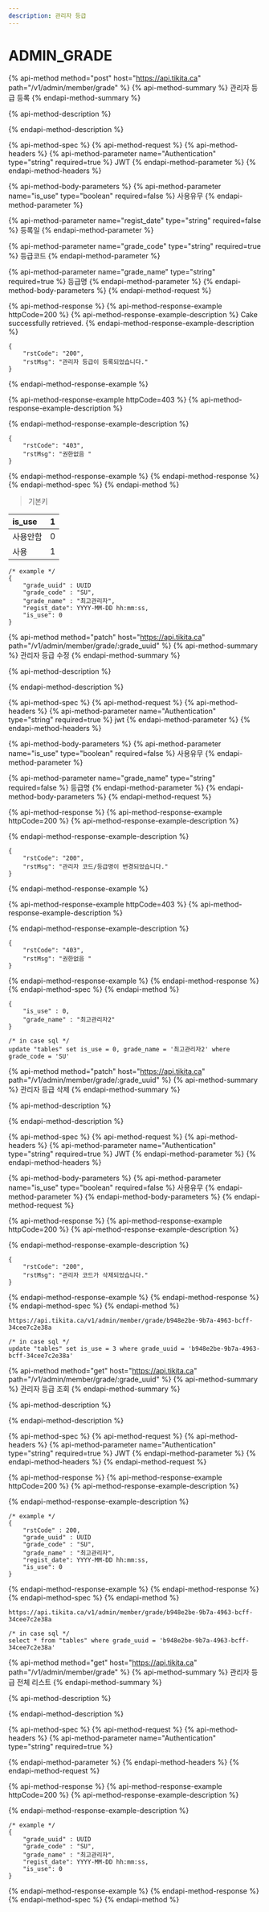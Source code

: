 ```yaml
---
description: 관리자 등급
---
```


# ADMIN\_GRADE

{% api-method method="post" host="https://api.tikita.ca" path="/v1/admin/member/grade" %}
{% api-method-summary %}
관리자 등급 등록 
{% endapi-method-summary %}

{% api-method-description %}

{% endapi-method-description %}

{% api-method-spec %}
{% api-method-request %}
{% api-method-headers %}
{% api-method-parameter name="Authentication" type="string" required=true %}
JWT
{% endapi-method-parameter %}
{% endapi-method-headers %}

{% api-method-body-parameters %}
{% api-method-parameter name="is\_use" type="boolean" required=false %}
사용유무 
{% endapi-method-parameter %}

{% api-method-parameter name="regist\_date" type="string" required=false %}
등록일 
{% endapi-method-parameter %}

{% api-method-parameter name="grade\_code" type="string" required=true %}
등급코드 
{% endapi-method-parameter %}

{% api-method-parameter name="grade\_name" type="string" required=true %}
등급명 
{% endapi-method-parameter %}
{% endapi-method-body-parameters %}
{% endapi-method-request %}

{% api-method-response %}
{% api-method-response-example httpCode=200 %}
{% api-method-response-example-description %}
Cake successfully retrieved.
{% endapi-method-response-example-description %}

```
{
    "rstCode": "200",
    "rstMsg": "관리자 등급이 등록되었습니다."
}
```
{% endapi-method-response-example %}

{% api-method-response-example httpCode=403 %}
{% api-method-response-example-description %}

{% endapi-method-response-example-description %}

```
{
    "rstCode": "403",
    "rstMsg": "권한없음 "
}
```
{% endapi-method-response-example %}
{% endapi-method-response %}
{% endapi-method-spec %}
{% endapi-method %}

> 기본키

| is\_use | 1 |
| :--- | :--- |
| 사용안함  | 0 |
| 사용  | 1 |

```text
/* example */
{
    "grade_uuid" : UUID
    "grade_code" : "SU",
    "grade_name" : "최고관리자",
    "regist_date": YYYY-MM-DD hh:mm:ss,
    "is_use": 0
}
```

{% api-method method="patch" host="https://api.tikita.ca" path="/v1/admin/member/grade/:grade\_uuid" %}
{% api-method-summary %}
관리자 등급 수정 
{% endapi-method-summary %}

{% api-method-description %}

{% endapi-method-description %}

{% api-method-spec %}
{% api-method-request %}
{% api-method-headers %}
{% api-method-parameter name="Authentication" type="string" required=true %}
jwt
{% endapi-method-parameter %}
{% endapi-method-headers %}

{% api-method-body-parameters %}
{% api-method-parameter name="is\_use" type="boolean" required=false %}
사용유무 
{% endapi-method-parameter %}

{% api-method-parameter name="grade\_name" type="string" required=false %}
등급명 
{% endapi-method-parameter %}
{% endapi-method-body-parameters %}
{% endapi-method-request %}

{% api-method-response %}
{% api-method-response-example httpCode=200 %}
{% api-method-response-example-description %}

{% endapi-method-response-example-description %}

```
{
    "rstCode": "200",
    "rstMsg": "관리자 코드/등급명이 변경되었습니다."
}
```
{% endapi-method-response-example %}

{% api-method-response-example httpCode=403 %}
{% api-method-response-example-description %}

{% endapi-method-response-example-description %}

```
{
    "rstCode": "403",
    "rstMsg": "권한없음 "
}
```
{% endapi-method-response-example %}
{% endapi-method-response %}
{% endapi-method-spec %}
{% endapi-method %}

```text
{
    "is_use" : 0,
    "grade_name" : "최고관리자2"
}
```

```text
/* in case sql */
update "tables" set is_use = 0, grade_name = '최고관리자2' where grade_code = 'SU'
```

{% api-method method="patch" host="https://api.tikita.ca" path="/v1/admin/member/grade/:grade\_uuid" %}
{% api-method-summary %}
관리자 등급 삭제 
{% endapi-method-summary %}

{% api-method-description %}

{% endapi-method-description %}

{% api-method-spec %}
{% api-method-request %}
{% api-method-headers %}
{% api-method-parameter name="Authentication" type="string" required=true %}
JWT
{% endapi-method-parameter %}
{% endapi-method-headers %}

{% api-method-body-parameters %}
{% api-method-parameter name="is\_use" type="boolean" required=false %}
사용유무 
{% endapi-method-parameter %}
{% endapi-method-body-parameters %}
{% endapi-method-request %}

{% api-method-response %}
{% api-method-response-example httpCode=200 %}
{% api-method-response-example-description %}

{% endapi-method-response-example-description %}

```
{
    "rstCode": "200",
    "rstMsg": "관리자 코드가 삭제되었습니다."
}
```
{% endapi-method-response-example %}
{% endapi-method-response %}
{% endapi-method-spec %}
{% endapi-method %}

```text
https://api.tikita.ca/v1/admin/member/grade/b948e2be-9b7a-4963-bcff-34cee7c2e38a
```

```text
/* in case sql */
update "tables" set is_use = 3 where grade_uuid = 'b948e2be-9b7a-4963-bcff-34cee7c2e38a'
```

{% api-method method="get" host="https://api.tikita.ca" path="/v1/admin/member/grade/:grade\_uuid" %}
{% api-method-summary %}
관리자 등급 조회 
{% endapi-method-summary %}

{% api-method-description %}

{% endapi-method-description %}

{% api-method-spec %}
{% api-method-request %}
{% api-method-headers %}
{% api-method-parameter name="Authentication" type="string" required=true %}
JWT
{% endapi-method-parameter %}
{% endapi-method-headers %}
{% endapi-method-request %}

{% api-method-response %}
{% api-method-response-example httpCode=200 %}
{% api-method-response-example-description %}

{% endapi-method-response-example-description %}

```
/* example */
{
    "rstCode" : 200,
    "grade_uuid" : UUID
    "grade_code" : "SU",
    "grade_name" : "최고관리자",
    "regist_date": YYYY-MM-DD hh:mm:ss,
    "is_use": 0
}
```
{% endapi-method-response-example %}
{% endapi-method-response %}
{% endapi-method-spec %}
{% endapi-method %}

```text
https://api.tikita.ca/v1/admin/member/grade/b948e2be-9b7a-4963-bcff-34cee7c2e38a
```

```text
/* in case sql */
select * from "tables" where grade_uuid = 'b948e2be-9b7a-4963-bcff-34cee7c2e38a'
```

{% api-method method="get" host="https://api.tikita.ca" path="/v1/admin/member/grade" %}
{% api-method-summary %}
관리자 등급 전체 리스트 
{% endapi-method-summary %}

{% api-method-description %}

{% endapi-method-description %}

{% api-method-spec %}
{% api-method-request %}
{% api-method-headers %}
{% api-method-parameter name="Authentication" type="string" required=true %}

{% endapi-method-parameter %}
{% endapi-method-headers %}
{% endapi-method-request %}

{% api-method-response %}
{% api-method-response-example httpCode=200 %}
{% api-method-response-example-description %}

{% endapi-method-response-example-description %}

```
/* example */
{
    "grade_uuid" : UUID
    "grade_code" : "SU",
    "grade_name" : "최고관리자",
    "regist_date": YYYY-MM-DD hh:mm:ss,
    "is_use": 0
}
```
{% endapi-method-response-example %}
{% endapi-method-response %}
{% endapi-method-spec %}
{% endapi-method %}

